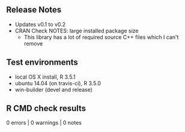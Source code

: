 
## Release Notes

* Updates v0.1 to v0.2
* CRAN Check NOTES: large installed package size
  - This library has a lot of required source C++ files which I can't remove


## Test environments
* local OS X install, R 3.5.1
* ubuntu 14.04 (on travis-ci), R 3.5.0
* win-builder (devel and release)

## R CMD check results

0 errors | 0 warnings | 0 notes
